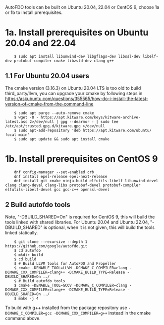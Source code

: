 AutoFDO tools can be built on Ubuntu 20.04, 22.04 or CentOS 9, choose 1a or 1b to install prerequisites.

# 1a. Install prerequisites on Ubuntu 20.04 and 22.04

```
    $ sudo apt install libunwind-dev libgflags-dev libssl-dev libelf-dev protobuf-compiler cmake libzstd-dev clang g++
```

## 1.1 For Ubuntu 20.04 users

The cmake version (3.16.3) on Ubuntu 20.04 LTS is too old to build third_party/llvm, you can upgrade your cmake by following steps in https://askubuntu.com/questions/355565/how-do-i-install-the-latest-version-of-cmake-from-the-command-line

```
    $ sudo apt purge --auto-remove cmake
    $ wget -O - https://apt.kitware.com/keys/kitware-archive-latest.asc 2>/dev/null | gpg --dearmor - | sudo tee /etc/apt/trusted.gpg.d/kitware.gpg >/dev/null
    $ sudo apt-add-repository 'deb https://apt.kitware.com/ubuntu/ focal main'     
    $ sudo apt update && sudo apt install cmake
```

# 1b. Install prerequisites on CentOS 9

```
    dnf config-manager --set-enabled crb
    dnf install epel-release epel-next-release
    dnf install git cmake ninja-build elfutils-libelf libunwind-devel clang clang-devel clang-libs protobuf-devel protobuf-compiler elfutils-libelf-devel gcc gcc-c++ openssl-devel
```


## 2 Build autofdo tools

Note, "-DBUILD_SHARED=On" is required for CentOS 9, this will build the tools linked with shared libraries. For Ubuntu 20.04 and Ubuntu 22.04, "-DBUILD_SHARED" is optional, when it is not given, this will build the tools linked statically.

```
    $ git clone --recursive --depth 1 https://github.com/google/autofdo.git
    $ cd autofdo
    $ mkdir build
    $ cd build
    $ # Build LLVM tools for AutoFDO and Propeller
    $ cmake -DENABLE_TOOL=LLVM -DCMAKE_C_COMPILER=clang -DCMAKE_CXX_COMPILER=clang++ -DCMAKE_BUILD_TYPE=Release -DBUILD_SHARED=On ../
    $ # Build autofdo tools
    $ cmake -DENABLE_TOOL=GCOV -DCMAKE_C_COMPILER=clang -DCMAKE_CXX_COMPILER=clang++ -DCMAKE_BUILD_TYPE=Release -DBUILD_SHARED=On ../
    $ make -j 4
```

To build with g++ installed from the package repository use `-DCMAKE_C_COMPILER=gcc -DCMAKE_CXX_COMPILER=g++` instead in the cmake command above.
